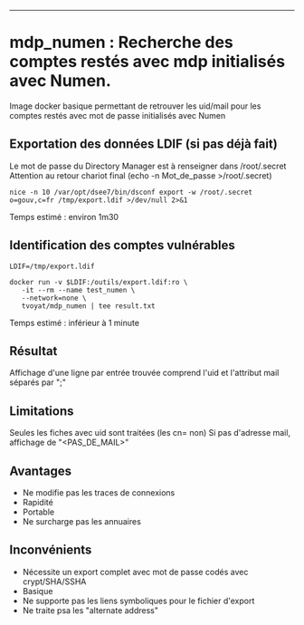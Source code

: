 ---
# mdp_numen : Recherche des comptes restés avec mdp initialisés avec Numen.

Image docker basique permettant de retrouver les uid/mail pour les comptes
restés avec mot de passe initialisés avec Numen


## Exportation des données LDIF (si pas déjà fait)

Le mot de passe du Directory Manager est à renseigner dans /root/.secret
Attention au retour chariot final  (echo -n Mot_de_passe >/root/.secret)

    nice -n 10 /var/opt/dsee7/bin/dsconf export -w /root/.secret  o=gouv,c=fr /tmp/export.ldif >/dev/null 2>&1

Temps estimé : environ 1m30

## Identification des comptes vulnérables

    LDIF=/tmp/export.ldif

    docker run -v $LDIF:/outils/export.ldif:ro \
       -it --rm --name test_numen \
       --network=none \
       tvoyat/mdp_numen | tee result.txt

Temps estimé : inférieur à 1 minute

## Résultat
Affichage d'une ligne par entrée trouvée comprend l'uid et l'attribut mail séparés par ";"

## Limitations

Seules les fiches avec uid sont traitées (les cn= non)
Si pas d'adresse mail, affichage de "&lt;PAS_DE_MAIL&gt;"

## Avantages

  - Ne modifie pas les traces de connexions
  - Rapidité
  - Portable
  - Ne surcharge pas les annuaires

## Inconvénients

  - Nécessite un export complet avec mot de passe codés avec crypt/SHA/SSHA
  - Basique
  - Ne supporte pas les liens symboliques pour le fichier d'export
  - Ne traite psa les "alternate address"
